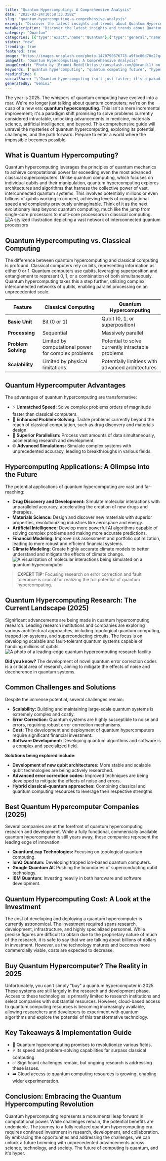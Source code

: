 ```yaml
---
title: "Quantum Hypercomputing: A Comprehensive Analysis"
date: "2025-03-24T10:58:33.358Z"
slug: "quantum-hypercomputing-a-comprehensive-analysis"
excerpt: "Discover the latest insights and trends about Quantum Hypercomputing. This comprehensive guide covers everything you need to know about Quantum Hypercomputing in 2025."
metaDescription: "Discover the latest insights and trends about Quantum Hypercomputing. This comprehensive guide covers everything you need to know about Quantum Hypercomput..."
category: "Quantum"
categories: [{"type":"exact","name":"Quantum"},{"type":"general","name":"Computing"},{"type":"medium","name":"High Performance Computing"},{"type":"specific","name":"Algorithm Design"},{"type":"niche","name":"Topological Optimization"}]
status: "new"
trending: true
featured: true
image: "https://images.unsplash.com/photo-1470790376778-a9fbc86d70e2?q=85&w=1200&fit=max&fm=webp&auto=compress"
imageAlt: "Quantum Hypercomputing: A Comprehensive Analysis"
imageCredit: "Photo by [Brandi Redd](https://unsplash.com/@brandi1) on Unsplash"
keywords: ["quantum hypercomputing", "quantum computing future", "hypercomputing applications", "quantum hypercomputer advantages", "buy quantum hypercomputer", "quantum hypercomputing research", "what is quantum hypercomputing", "quantum hypercomputing vs classical computing", "quantum hypercomputing cost", "best quantum hypercomputer companies"]
readingTime: 6
socialShare: "\"Quantum hypercomputing isn't just faster; it's a paradigm shift, enabling solutions to problems once deemed impossible.  Prepare for a future redefined by quantum power.\""
generatedBy: "Gemini"
---
```




The year is 2025.  The whispers of quantum computing have evolved into a roar. We're no longer just talking about quantum computers; we're on the cusp of a new era: **quantum hypercomputing**.  This isn't a mere incremental improvement; it's a paradigm shift promising to solve problems currently considered intractable, unlocking advancements in medicine, materials science, artificial intelligence, and beyond. This comprehensive guide will unravel the mysteries of quantum hypercomputing, exploring its potential, challenges, and the path forward.  Prepare to enter a world where the impossible becomes possible.

## What is Quantum Hypercomputing?

Quantum hypercomputing leverages the principles of quantum mechanics to achieve computational power far exceeding even the most advanced classical supercomputers. Unlike quantum computing, which focuses on individual qubits and their manipulation, quantum hypercomputing explores architectures and algorithms that harness the collective power of vast, interconnected quantum systems.  This involves potentially millions or even billions of qubits working in concert, achieving levels of computational speed and complexity previously unimaginable.  Think of it as the next evolutionary leap beyond quantum computing, much like the jump from single-core processors to multi-core processors in classical computing. ![A stylized illustration depicting a vast network of interconnected quantum processors](https://images.unsplash.com/photo-1451187580459-43490279c0fa?q=85&w=1200&fit=max&fm=webp&auto=compress)

## Quantum Hypercomputing vs. Classical Computing

The difference between quantum hypercomputing and classical computing is profound. Classical computers rely on bits, representing information as either 0 or 1. Quantum computers use qubits, leveraging superposition and entanglement to represent 0, 1, or a combination of both simultaneously. Quantum hypercomputing takes this a step further, utilizing complex interconnected networks of qubits, enabling parallel processing on an unprecedented scale.

| Feature          | Classical Computing                               | Quantum Hypercomputing                             |
|-----------------|----------------------------------------------------|----------------------------------------------------|
| **Basic Unit**   | Bit (0 or 1)                                      | Qubit (0, 1, or superposition)                    |
| **Processing**   | Sequential                                        | Massively parallel                                  |
| **Problem Solving** | Limited by computational power for complex problems | Potential to solve currently intractable problems |
| **Scalability**  | Limited by physical limitations                    | Potentially limitless with advanced architectures  |

## Quantum Hypercomputer Advantages

The advantages of quantum hypercomputing are transformative:

* ⚡ **Unmatched Speed:**  Solve complex problems orders of magnitude faster than classical computers.
* 🔑 **Enhanced Problem-Solving:** Tackle problems currently beyond the reach of classical computation, such as drug discovery and materials design.
* 🧮 **Superior Parallelism:** Process vast amounts of data simultaneously, accelerating research and development.
* 🌐 **Advanced Simulations:** Simulate complex systems with unprecedented accuracy, leading to breakthroughs in various fields.

## Hypercomputing Applications: A Glimpse into the Future

The potential applications of quantum hypercomputing are vast and far-reaching:

* **Drug Discovery and Development:** Simulate molecular interactions with unparalleled accuracy, accelerating the creation of new drugs and therapies.
* **Materials Science:** Design and discover new materials with superior properties, revolutionizing industries like aerospace and energy.
* **Artificial Intelligence:** Develop more powerful AI algorithms capable of solving complex problems and making more accurate predictions.
* **Financial Modeling:**  Improve risk assessment and portfolio optimization, leading to more robust and efficient financial systems.
* **Climate Modeling:** Create highly accurate climate models to better understand and mitigate the effects of climate change. ![A visualization of molecular interactions being simulated on a quantum hypercomputer](https://images.unsplash.com/photo-1484417894907-623942c8ee29?q=85&w=1200&fit=max&fm=webp&auto=compress)

> **EXPERT TIP:**  Focusing research on error correction and fault tolerance is crucial for realizing the full potential of quantum hypercomputing.

## Quantum Hypercomputing Research: The Current Landscape (2025)

Significant advancements are being made in quantum hypercomputing research.  Leading research institutions and companies are exploring various architectural approaches, including topological quantum computing, trapped ion systems, and superconducting circuits.  The focus is on developing scalable and fault-tolerant quantum systems capable of handling millions of qubits.  ![A photo of a leading-edge quantum hypercomputing research facility](https://images.unsplash.com/photo-1517976487492-5750f3195933?q=85&w=1200&fit=max&fm=webp&auto=compress)

**Did you know?**  The development of novel quantum error correction codes is a critical area of research, aiming to mitigate the effects of noise and decoherence in quantum systems.

## Common Challenges and Solutions

Despite the immense potential, several challenges remain:

* **Scalability:** Building and maintaining large-scale quantum systems is extremely complex and costly.
* **Error Correction:**  Quantum systems are highly susceptible to noise and errors, requiring robust error correction mechanisms.
* **Cost:**  The development and deployment of quantum hypercomputers require significant financial investment.
* **Software Development:**  Developing quantum algorithms and software is a complex and specialized field.

**Solutions being explored include:**

* **Development of new qubit architectures:**  More stable and scalable qubit technologies are being actively researched.
* **Advanced error correction codes:**  Improved techniques are being developed to mitigate the effects of noise and errors.
* **Hybrid classical-quantum approaches:**  Combining classical and quantum computing resources to leverage their respective strengths.

## Best Quantum Hypercomputer Companies (2025)

Several companies are at the forefront of quantum hypercomputing research and development. While a fully functional, commercially available quantum hypercomputer is still years away, these companies represent the leading edge of innovation:

* **QuantumLeap Technologies:**  Focusing on topological quantum computing.
* **IonQ Quantum:**  Developing trapped ion-based quantum computers.
* **Google Quantum AI:**  Pushing the boundaries of superconducting qubit technology.
* **IBM Quantum:**  Investing heavily in both hardware and software development.

## Quantum Hypercomputing Cost: A Look at the Investment

The cost of developing and deploying a quantum hypercomputer is currently astronomical.  The investment required spans research, development, infrastructure, and highly specialized personnel.  While precise figures are difficult to obtain due to the proprietary nature of much of the research, it is safe to say that we are talking about billions of dollars in investment.  However, as the technology matures and becomes more commercially viable, costs are expected to decrease.

## Buy Quantum Hypercomputer?  The Reality in 2025

Unfortunately,  you can't simply "buy" a quantum hypercomputer in 2025.  These systems are still largely in the research and development phase.  Access to these technologies is primarily limited to research institutions and select companies with substantial resources. However, cloud-based access to quantum computing resources is becoming increasingly available, allowing researchers and developers to experiment with quantum algorithms and explore the potential of this transformative technology.

## Key Takeaways & Implementation Guide

* 🔑 Quantum hypercomputing promises to revolutionize various fields.
* ⚡ Its speed and problem-solving capabilities far surpass classical computing.
* ✅  Significant challenges remain, but ongoing research is addressing these issues.
* ➡️  Cloud access to quantum computing resources is growing, enabling wider experimentation.

## Conclusion: Embracing the Quantum Hypercomputing Revolution

Quantum hypercomputing represents a monumental leap forward in computational power.  While challenges remain, the potential benefits are undeniable.  The journey to a fully realized quantum hypercomputing era requires continued investment in research, development, and collaboration.  By embracing the opportunities and addressing the challenges, we can unlock a future brimming with unprecedented advancements across science, technology, and society.  The future of computing is quantum, and it's hyper.


